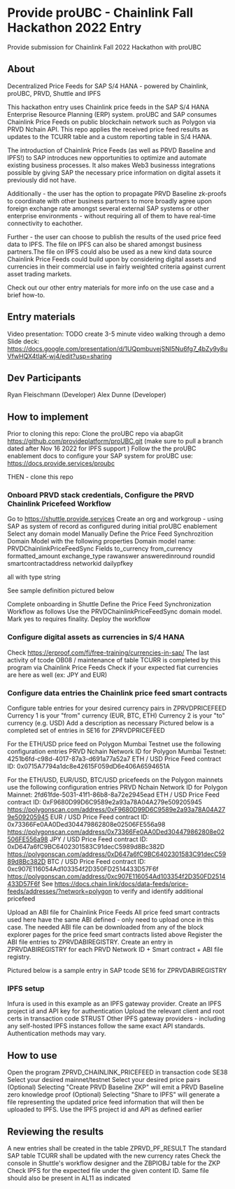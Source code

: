 # Provide proUBC - Chainlink Fall Hackathon 2022 Entry
Provide submission for Chainlink Fall 2022 Hackathon with proUBC

## About
Decentralized Price Feeds for SAP S/4 HANA - powered by Chainlink, proUBC, PRVD, Shuttle and IPFS

This hackathon entry uses Chainlink price feeds in the SAP S/4 HANA Enterprise Resource Planning (ERP) system. proUBC and SAP consumes Chainlink Price Feeds on public blockchain network such as Polygon via PRVD Nchain API. This repo applies the received price feed results as updates to the TCURR table and a custom reporting table in S/4 HANA. 

The introduction of Chainlink Price Feeds (as well as PRVD Baseline and IPFS!) to SAP introduces new opportunities to optimize and automate existing business processes. It also makes Web3 businesss integrations possible by giving SAP the necessary price information on digital assets it previously did not have.

Additionally - the user has the option to propagate PRVD Baseline zk-proofs to coordinate with other business partners to more broadly agree upon foreign exchange rate amongst several external SAP systems or other enterprise environments - without requiring all of them to have real-time connectivity to eachother.

Further - the user can choose to publish the results of the used price feed data to IPFS. The file on IPFS can also be shared amongst business partners.The file on IPFS could also be used as a new kind data source Chainlink Price Feeds could build upon by considering digital assets and currencies in their commercial use in fairly weighted criteria against current asset trading markets.

Check out our other entry materials for more info on the use case and a brief how-to.

## Entry materials
Video presentation:
TODO create 3-5 minute video walking through a demo
Slide deck:
https://docs.google.com/presentation/d/1UQpmbuvejSNI5Nu6fg7_4bZy9y8uVfwHQX4tlaK-wj4/edit?usp=sharing

## Dev Participants
Ryan Fleischmann (Developer)
Alex Dunne (Developer)

## How to implement
Prior to cloning this repo:
Clone the proUBC repo via abapGit
https://github.com/provideplatform/proUBC.git
(make sure to pull a branch dated after Nov 16 2022 for IPFS support )
Follow the the proUBC enablement docs to configure your SAP system for proUBC use:
https://docs.provide.services/proubc


THEN - clone this repo

### Onboard PRVD stack credentials, Configure the PRVD Chainlink Pricefeed Workflow
Go to https://shuttle.provide.services
Create an org and workgroup - using SAP as system of record as configured during initial proUBC enablement
Select any domain model
Manually Define the Price Feed Synchrozition Domain Model with the following properties
Domain model name: PRVDChainlinkPriceFeedSync
Fields
to_currency
from_currency 
formatted_amount
exchange_type 
rawanswer 
answeredinround 
roundid 
smartcontractaddress
networkid
dailypfkey

all with type string

See sample definition pictured below

Complete onboarding in Shuttle
Define the Price Feed Synchronization Workflow as follows
Use the PRVDChainlinkPriceFeedSync domain model. Mark yes to requires finality. Deploy the workflow

### Configure digital assets as currencies in S/4 HANA
Check https://erproof.com/fi/free-training/currencies-in-sap/ 
The last activity of tcode OB08 / maintenance of table TCURR is completed by this program via Chainlink Price Feeds
Check if your expected fiat currencies are here as well (ex: JPY and EUR)

### Configure data entries the Chainlink price feed smart contracts
Configure table entries for your desired currency pairs in ZPRVDPRICEFEED
Currency 1 is your "from" currency (EUR, BTC, ETH)
Currency 2 is your "to" currency (e.g. USD)
Add a description as necessary
Pictured below is a completed set of entries in SE16 for ZPRVDPRICEFEED

For the ETH/USD price feed on Polygon Mumbai Testnet use the following configuration entries
PRVD Nchain Network ID for Polygon Mumbai Testnet: 4251b6fd-c98d-4017-87a3-d691a77a52a7
ETH / USD Price Feed contract ID: 0x0715A7794a1dc8e42615F059dD6e406A6594651A

For the ETH/USD, EUR/USD, BTC/USD pricefeeds on the Polygon mainnets use the following configuration entries
PRVD Nchain Network ID for Polygon Mainnet: 2fd61fde-5031-41f1-86b8-8a72e2945ead
ETH / USD Price Feed contract ID: 0xF9680D99D6C9589e2a93a78A04A279e509205945 https://polygonscan.com/address/0xF9680D99D6C9589e2a93a78A04A279e509205945
EUR / USD Price Feed contract ID: 0x73366Fe0AA0Ded304479862808e02506FE556a98 https://polygonscan.com/address/0x73366Fe0AA0Ded304479862808e02506FE556a98
JPY / USD Price Feed contract ID: 0xD647a6fC9BC6402301583C91decC5989d8Bc382D https://polygonscan.com/address/0xD647a6fC9BC6402301583C91decC5989d8Bc382D
BTC / USD Price Feed contract ID: 0xc907E116054Ad103354f2D350FD2514433D57F6f https://polygonscan.com/address/0xc907E116054Ad103354f2D350FD2514433D57F6f
See https://docs.chain.link/docs/data-feeds/price-feeds/addresses/?network=polygon to verify and identify additional pricefeed

Upload an ABI file for Chainlink Price Feeds 
All price feed smart contracts used here have the same ABI defined - only need to upload once in this case. The needed ABI file can be downloaded from any of the block explorer pages for the price feed smart contracts listed above
Register the ABI file entries to ZPRVDABIREGISTRY. Create an entry in ZPRVDABIREGISTRY for each PRVD Network ID + Smart contract + ABI file registry.

Pictured below is a sample entry in SAP tcode SE16 for ZPRVDABIREGISTRY

### IPFS setup

Infura is used in this example as an IPFS gateway provider. Create an IPFS project id and API key for authentication
Upload the relevant client and root certs in transaction code STRUST
Other IPFS gateway providers - including any self-hosted IPFS instances follow the same exact API standards. Authentication methods may vary.

## How to use
Open the program ZPRVD_CHAINLINK_PRICEFEED in transaction code SE38
Select your desired mainnet/testnet
Select your desired price pairs
(Optional) Selecting "Create PRVD Baseline ZKP" will emit a PRVD Baseline zero knowledge proof
(Optional) Selecting "Share to IPFS" will generate a file representing the updated price feed information that will then be uploaded to IPFS. Use the IPFS project id and API as defined earlier

## Reviewing the results
A new entries shall be created in the table ZPRVD_PF_RESULT
The standard SAP table TCURR shall be updated with the new currency rates
Check the console in Shuttle's workflow designer and the ZBPIOBJ table for the ZKP
Check IPFS for the expected file under the given content ID. Same file should also be present in AL11 as indicated

